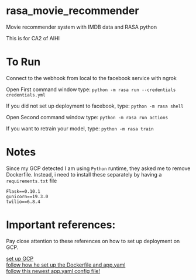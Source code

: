 # rasa_movie_recommender
Movie recommender system with IMDB data and RASA python

This is for CA2 of AIHI
# To Run
Connect to the webhook from local to the facebook service with ngrok  

Open First command window type:
`python -m rasa run --credentials credentials.yml`

If you did not set up deployment to facebook, type:
`python -m rasa shell`

Open Second command window type:
`python -m rasa run actions`

If you want to retrain your model, type:
`python -m rasa train`

# Notes
Since my GCP detected I am using `Python` runtime, they asked me to remove Dockerfile. Instead, i need to install these separately by having a `requirements.txt` file
```
Flask==0.10.1
gunicorn==19.3.0
twilio==6.8.4
```
# Important references:
Pay close attention to these references on how to set up deployment on GCP.

[set up GCP](https://cloud.google.com/resource-manager/docs/creating-managing-projects#creating_a_project)  
[follow how he set up the Dockerfile and app.yaml](https://github.com/hassaanseeker/Rasa-GCP)  
[follow this newest app.yaml config file!](https://cloud.google.com/appengine/docs/flexible/python/configuring-your-app-with-app-yaml)